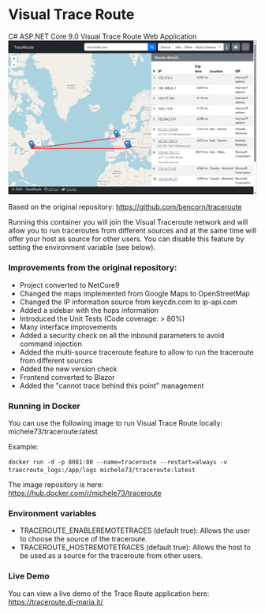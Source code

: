 # Visual Trace Route
C# ASP.NET Core 9.0 Visual Trace Route Web Application
![Visual Trace Route Screenshot](https://github.com/mdima/traceroute/blob/master/SupportFiles/screenshot.png?raw=true)

Based on the original repository: https://github.com/bencorn/traceroute

Running this container you will join the Visual Traceroute network and will allow you to run traceroutes from different sources and 
at the same time will offer your host as source for other users. You can disable this feature by setting the environment variable (see below).

### Improvements from the original repository:
* Project converted to NetCore9
* Changed the maps implemented from Google Maps to OpenStreetMap
* Changed the IP information source from keycdn.com to ip-api.com
* Added a sidebar with the hops information
* Introduced the Unit Tests (Code coverage: > 80%)
* Many interface improvements
* Added a security check on all the inbound parameters to avoid command injection
* Added the multi-source traceroute feature to allow to run the traceroute from different sources
* Added the new version check
* Frontend converted to Blazor
* Added the "cannot trace behind this point" management

### Running in Docker
You can use the following image to run Visual Trace Route locally:
michele73/traceroute:latest

Example:
```
docker run -d -p 8081:80 --name=traceroute --restart=always -v traecroute_logs:/app/logs michele73/traceroute:latest
```

The image repository is here: https://hub.docker.com/r/michele73/traceroute

### Environment variables
* TRACEROUTE_ENABLEREMOTETRACES (default true): Allows the user to choose the source of the traceroute. 
* TRACEROUTE_HOSTREMOTETRACES (default true): Allows the host to be used as a source for the traceroute from other users.

### Live Demo
You can view a live demo of the Trace Route application here: https://traceroute.di-maria.it/
